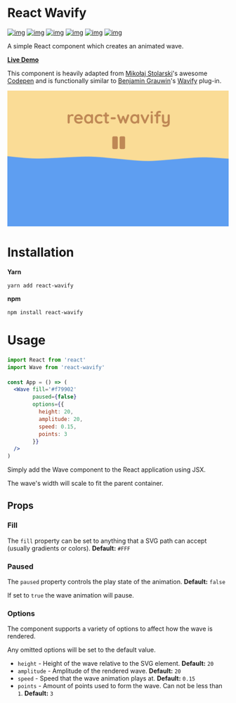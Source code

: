 React Wavify
===========

[![img](https://wdp9fww0r9.execute-api.us-west-2.amazonaws.com/production/badge/woofers/react-wavify)](https://wdp9fww0r9.execute-api.us-west-2.amazonaws.com/production/results/woofers/react-wavify) [![img](https://david-dm.org/woofers/react-wavify.svg)](https://www.npmjs.com/package/react-wavify) [![img](https://badge.fury.io/js/react-wavify.svg)](https://www.npmjs.com/package/react-wavify) [![img](https://img.shields.io/npm/dt/react-wavify.svg)](https://www.npmjs.com/package/react-wavify) [![img](https://img.shields.io/npm/l/react-wavify.svg)](https://github.com/woofers/react-wavify/blob/master/License.txt) [![img](https://img.shields.io/badge/greenkeeper-enabled-brightgreen.svg)](https://greenkeeper.io/)

A simple React component which creates an animated wave.

**[Live Demo](https://jaxson.vandoorn.ca/react-wavify/)**

This component is heavily adapted from [Mikołaj Stolarski](https://github.com/grimor)'s awesome [Codepen](https://codepen.io/grimor/pen/qbXLdN)
and is functionally similar to [Benjamin Grauwin](http://benjamin.grauwin.me/)'s [Wavify](https://github.com/peacepostman/wavify) plug-in.

![img](./screenshots/wave.gif "Wave")


# Installation

**Yarn**

    yarn add react-wavify

**npm**

    npm install react-wavify


# Usage

```jsx
import React from 'react'
import Wave from 'react-wavify'

const App = () => (
  <Wave fill='#f79902'
        paused={false}
        options={{
          height: 20,
          amplitude: 20,
          speed: 0.15,
          points: 3
        }}
  />
)
```

Simply add the Wave component to the React application using JSX.

The wave's width will scale to fit the parent container.


## Props


### Fill

The `fill` property can be set to anything that a SVG path can accept (usually gradients or colors). **Default:** `#FFF`


### Paused

The `paused` property controls the play state of the animation. **Default:** `false`

If set to `true` the wave animation will pause.


### Options

The component supports a variety of options to affect how the wave is rendered.

Any omitted options will be set to the default value.

-   `height` - Height of the wave relative to the SVG element. **Default:** `20`
-   `amplitude` - Amplitude of the rendered wave. **Default:** `20`
-   `speed` - Speed that the wave animation plays at. **Default:** `0.15`
-   `points` - Amount of points used to form the wave.
    Can not be less than `1`. **Default:** `3`
